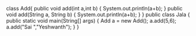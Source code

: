 class Add{
	public void add(int a,int b)
	{
		System.out.println(a+b);
	}
	public void add(String a, String b)
	{
		System.out.println(a+b);
	}
}
public class Jala {
	public static void main(String[] args) {
		Add a = new Add();
		a.add(5,6);
		a.add("Sai ","Yeshwanth");
	}
}
